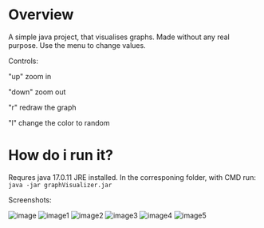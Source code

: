 # Overview

A simple java project, that visualises graphs. Made without any real purpose.
Use the menu to change values.

Controls:

"up" zoom in

"down" zoom out

"r" redraw the graph

"l" change the color to random

# How do i run it?

Requres java 17.0.11 JRE installed.
In the corresponing folder, with CMD run:
`java -jar graphVisualizer.jar`

Screenshots:

![image](https://i.postimg.cc/k5Nn0nbG/image5.png)
![image1](https://i.postimg.cc/FsqscCvr/image4.png)
![image2](https://i.postimg.cc/FKXrCf1w/image3.png)
![image3](https://i.postimg.cc/y8Z6Th6F/image2.png)
![image4](https://i.postimg.cc/C1FFYWGN/image1.png)
![image5](https://i.postimg.cc/vHDZ4Fp2/image.png)
